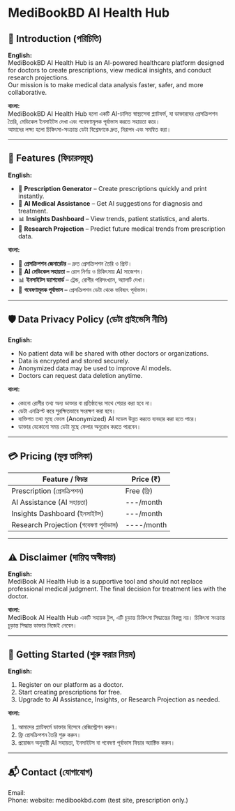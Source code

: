 # MediBookBD AI Health Hub

## 📌 Introduction (পরিচিতি)

**English:**  
MediBookBD AI Health Hub is an AI-powered healthcare platform designed for doctors to create prescriptions, view medical insights, and conduct research projections.  
Our mission is to make medical data analysis faster, safer, and more collaborative.

**বাংলা:**  
MediBookBD AI Health Hub হলো একটি AI-চালিত স্বাস্থ্যসেবা প্ল্যাটফর্ম, যা ডাক্তারদের প্রেসক্রিপশন তৈরি, মেডিকেল ইনসাইটস দেখা এবং গবেষণামূলক পূর্বাভাস করতে সহায়তা করে।  
আমাদের লক্ষ্য হলো চিকিৎসা-সংক্রান্ত ডেটা বিশ্লেষণকে দ্রুত, নিরাপদ এবং সমন্বিত করা।

---

## 🎯 Features (ফিচারসমূহ)

**English:**
- 📝 **Prescription Generator** – Create prescriptions quickly and print instantly.
- 🤖 **AI Medical Assistance** – Get AI suggestions for diagnosis and treatment.
- 📊 **Insights Dashboard** – View trends, patient statistics, and alerts.
- 🔮 **Research Projection** – Predict future medical trends from prescription data.

**বাংলা:**
- 📝 **প্রেসক্রিপশন জেনারেটর** – দ্রুত প্রেসক্রিপশন তৈরি ও প্রিন্ট।
- 🤖 **AI মেডিকেল সহায়তা** – রোগ নির্ণয় ও চিকিৎসায় AI সাজেশন।
- 📊 **ইনসাইটস ড্যাশবোর্ড** – ট্রেন্ড, রোগীর পরিসংখ্যান, অ্যালার্ট দেখা।
- 🔮 **গবেষণামূলক পূর্বাভাস** – প্রেসক্রিপশন ডেটা থেকে ভবিষ্যৎ পূর্বাভাস।

---

## 🛡 Data Privacy Policy (ডেটা প্রাইভেসি নীতি)

**English:**
- No patient data will be shared with other doctors or organizations.
- Data is encrypted and stored securely.
- Anonymized data may be used to improve AI models.
- Doctors can request data deletion anytime.

**বাংলা:**
- কোনো রোগীর তথ্য অন্য ডাক্তার বা প্রতিষ্ঠানের সাথে শেয়ার করা হবে না।
- ডেটা এনক্রিপ্ট করে সুরক্ষিতভাবে সংরক্ষণ করা হবে।
- ব্যক্তিগত তথ্য মুছে ফেলে (Anonymized) AI মডেল উন্নত করতে ব্যবহার করা হতে পারে।
- ডাক্তার যেকোনো সময় ডেটা মুছে ফেলার অনুরোধ করতে পারবেন।

---

## 💳 Pricing (মূল্য তালিকা)

| Feature / ফিচার | Price (₹) |
|----------------|-----------|
| Prescription (প্রেসক্রিপশন) | Free (ফ্রি) |
| AI Assistance (AI সহায়তা) | ---/month | ( Upcoming )
| Insights Dashboard (ইনসাইটস) | ---/month | ( Upcoming )
| Research Projection (গবেষণা পূর্বাভাস) | ----/month | ( Upcoming )

---

## ⚠ Disclaimer (দায়িত্ব অস্বীকার)

**English:**  
MediBook AI Health Hub is a supportive tool and should not replace professional medical judgment. The final decision for treatment lies with the doctor.

**বাংলা:**  
MediBook AI Health Hub একটি সহায়ক টুল, এটি চূড়ান্ত চিকিৎসা সিদ্ধান্তের বিকল্প নয়। চিকিৎসা সংক্রান্ত চূড়ান্ত সিদ্ধান্ত ডাক্তার নিজেই নেবেন।

---

## 🚀 Getting Started (শুরু করার নিয়ম)

**English:**
1. Register on our platform as a doctor.
2. Start creating prescriptions for free.
3. Upgrade to AI Assistance, Insights, or Research Projection as needed.

**বাংলা:**
1. আমাদের প্ল্যাটফর্মে ডাক্তার হিসেবে রেজিস্ট্রেশন করুন।
2. ফ্রি প্রেসক্রিপশন তৈরি শুরু করুন।
3. প্রয়োজন অনুযায়ী AI সহায়তা, ইনসাইটস বা গবেষণা পূর্বাভাস ফিচার অ্যাক্টিভ করুন।

---

## 📬 Contact (যোগাযোগ)
 
Email:  
Phone: 
website: medibookbd.com (test site, prescription only.)
